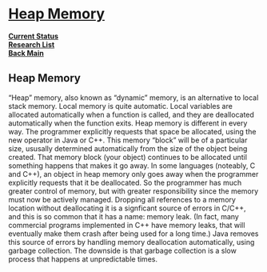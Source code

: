 # **[Heap Memory](https://opendsa-server.cs.vt.edu/ODSA/Books/CS2/html/HeapMem.html#:~:text=%E2%80%9CHeap%E2%80%9D%20memory%2C%20also%20known,is%20different%20in%20every%20way.)**

**[Current Status](../../../development/status/weekly/current_status.md)**\
**[Research List](../../research_list.md)**\
**[Back Main](../../../README.md)**

## Heap Memory

“Heap” memory, also known as “dynamic” memory, is an alternative to local stack memory. Local memory is quite automatic. Local variables are allocated automatically when a function is called, and they are deallocated automatically when the function exits. Heap memory is different in every way. The programmer explicitly requests that space be allocated, using the new operator in Java or C++. This memory “block” will be of a particular size, ususally determined automatically from the size of the object being created. That memory block (your object) continues to be allocated until something happens that makes it go away. In some languages (noteably, C and C++), an object in heap memory only goes away when the programmer explicitly requests that it be deallocated. So the programmer has much greater control of memory, but with greater responsibility since the memory must now be actively managed. Dropping all references to a memory location without deallocating it is a signficant source of errors in C/C++, and this is so common that it has a name: memory leak. (In fact, many commercial programs implemented in C++ have memory leaks, that will eventually make them crash after being used for a long time.) Java removes this source of errors by handling memory deallocation automatically, using garbage collection. The downside is that garbage collection is a slow process that happens at unpredictable times.
